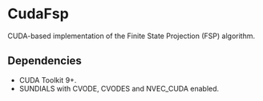 # CudaFsp

CUDA-based implementation of the Finite State Projection (FSP) algorithm.

## Dependencies

- CUDA Toolkit 9+.
- SUNDIALS with CVODE, CVODES and NVEC_CUDA enabled.
